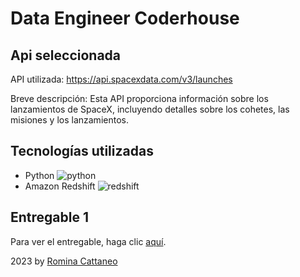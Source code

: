 # Data Engineer Coderhouse 

## Api seleccionada
API utilizada: https://api.spacexdata.com/v3/launches

Breve descripción: Esta API proporciona información sobre los lanzamientos de SpaceX, incluyendo detalles sobre los cohetes, las misiones y los lanzamientos.

## Tecnologías utilizadas
- Python ![python](https://img.icons8.com/color/48/000000/python.png)
- Amazon Redshift ![redshift](https://img.icons8.com/color/48/000000/amazon.png)

## Entregable 1
Para ver el entregable, haga clic [aquí](https://github.com/romica44/DataEngineerCH/blob/main/Entregable1/entregable1.py).




2023 by [Romina Cattaneo](https://www.linkedin.com/in/romina-paola-cattaneo-9757b345/)
